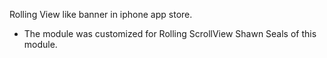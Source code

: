 Rolling View like banner in iphone app store.

* The module was customized for Rolling ScrollView Shawn Seals of this module.
